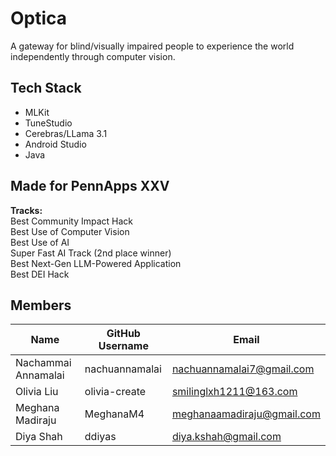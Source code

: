 # Optica
A gateway for blind/visually impaired people to experience the world independently through computer vision.

## Tech Stack
- MLKit
- TuneStudio
- Cerebras/LLama 3.1
- Android Studio
- Java  

## Made for PennApps XXV
**Tracks:**       
Best Community Impact Hack    
Best Use of Computer Vision   
Best Use of AI    
Super Fast AI Track (2nd place winner)          
Best Next-Gen LLM-Powered Application    
Best DEI Hack   


## Members
| Name                 | GitHub Username | Email                      |
| -------------------- | --------------- | -------------------------- |
| Nachammai Annamalai  | nachuannamalai  | nachuannamalai7@gmail.com  |
| Olivia Liu           | olivia-create   | smilinglxh1211@163.com     | 
| Meghana Madiraju     | MeghanaM4       | meghanaamadiraju@gmail.com |
| Diya Shah            | ddiyas          | diya.kshah@gmail.com       |
